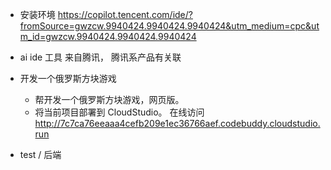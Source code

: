- 安装环境
https://copilot.tencent.com/ide/?fromSource=gwzcw.9940424.9940424.9940424&utm_medium=cpc&utm_id=gwzcw.9940424.9940424.9940424

- ai ide 工具
    来自腾讯， 腾讯系产品有关联
- 开发一个俄罗斯方块游戏
    - 帮开发一个俄罗斯方块游戏，网页版。
    - 将当前项目部署到 CloudStudio。
    在线访问 http://7c7ca76eeaaa4cefb209e1ec36766aef.codebuddy.cloudstudio.run

- test / 后端
